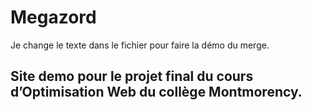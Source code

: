 # Megazord

Je change le texte dans le fichier pour faire la démo du merge.


## Site demo pour le projet final du cours d’Optimisation Web du collège Montmorency.

